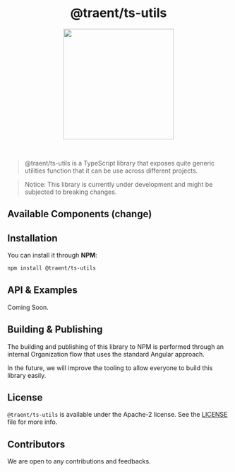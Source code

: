 <h1 align="center">
  @traent/ts-utils
</h1>

<p align="center">
  <img width="250px" height="auto" src="https://traent.com/wp-content/uploads/2022/07/logo-color.svg">
</p>

<br />

> @traent/ts-utils is a TypeScript library that exposes quite generic utilities function that it can be use across different projects.

> Notice: This library is currently under development and might be subjected to breaking changes.

## Available Components (change)

## Installation

You can install it through **NPM**:

```bash
npm install @traent/ts-utils
```

## API & Examples

Coming Soon.

## Building & Publishing

The building and publishing of this library to NPM is performed through an internal Organization flow that uses the standard Angular approach.

In the future, we will improve the tooling to allow everyone to build this library easily.

## License

`@traent/ts-utils` is available under the Apache-2 license. See the [LICENSE](./LICENSE) file for more info.

## Contributors

We are open to any contributions and feedbacks.
